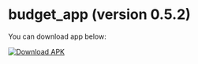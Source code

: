 # budget_app (version 0.5.2)

You can download app below:

[![Download APK](https://img.shields.io/badge/Download-APK-blue?logo=android&logoColor=white)](https://github.com/tomrat04/budget_app/releases/download/0.5.2/app-release.apk)

